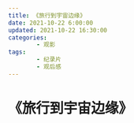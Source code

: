 ```yaml
---
title: 《旅行到宇宙边缘》
date: 2021-10-22 6:00:00
updated: 2021-10-22 16:30:00
categories:
        - 观影
tags:
        - 纪录片
        - 观后感
---
```


# 《旅行到宇宙边缘》
